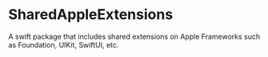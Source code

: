 # SharedAppleExtensions

A swift package that includes shared extensions on Apple Frameworks such as Foundation, UIKit, SwiftUI, etc.
